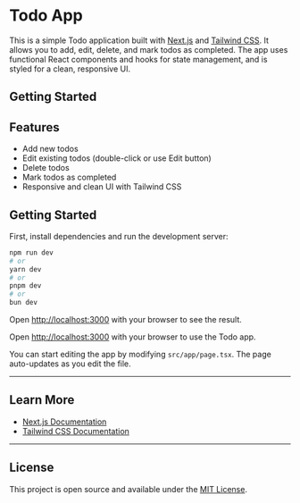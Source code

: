 # Todo App

This is a simple Todo application built with [Next.js](https://nextjs.org) and [Tailwind CSS](https://tailwindcss.com). It allows you to add, edit, delete, and mark todos as completed. The app uses functional React components and hooks for state management, and is styled for a clean, responsive UI.

## Getting Started

## Features

- Add new todos
- Edit existing todos (double-click or use Edit button)
- Delete todos
- Mark todos as completed
- Responsive and clean UI with Tailwind CSS

## Getting Started

First, install dependencies and run the development server:

```bash
npm run dev
# or
yarn dev
# or
pnpm dev
# or
bun dev
```

Open [http://localhost:3000](http://localhost:3000) with your browser to see the result.

Open [http://localhost:3000](http://localhost:3000) with your browser to use the Todo app.

You can start editing the app by modifying `src/app/page.tsx`. The page auto-updates as you edit the file.

---

## Learn More

- [Next.js Documentation](https://nextjs.org/docs)
- [Tailwind CSS Documentation](https://tailwindcss.com/docs)

---

## License

This project is open source and available under the [MIT License](LICENSE).
